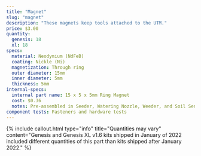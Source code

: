 ```yaml
---
title: "Magnet"
slug: "magnet"
description: "These magnets keep tools attached to the UTM."
price: $3.00
quantity:
  genesis: 18
  xl: 18
specs:
  material: Neodymium (NdFeB)
  coating: Nickle (Ni)
  magnetization: Through ring
  outer diameter: 15mm
  inner diameter: 5mm
  thickness: 5mm
internal-specs:
  internal part name: 15 x 5 x 5mm Ring Magnet
  cost: $0.36
  notes: Pre-assembled in Seeder, Watering Nozzle, Weeder, and Soil Sensor Tools. Quantity updated for production run 2.
component tests: Fasteners and hardware tests
---
```


{%
include callout.html
type="info"
title="Quantities may vary"
content="Genesis and Genesis XL v1.6 kits shipped in January of 2022 included different quantities of this part than kits shipped after January 2022."
%}
